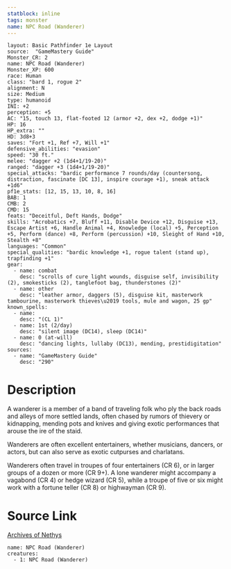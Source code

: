 ```yaml
---
statblock: inline
tags: monster
name: NPC Road (Wanderer)
---
```

```statblock
layout: Basic Pathfinder 1e Layout
source:  "GameMastery Guide"
Monster_CR: 2
name: NPC Road (Wanderer)
Monster_XP: 600
race: Human
class: "bard 1, rogue 2"
alignment: N
size: Medium
type: humanoid
INI: +2
perception: +5
AC: "15, touch 13, flat-footed 12 (armor +2, dex +2, dodge +1)"
HP: 16
HP_extra: ""
HD: 3d8+3
saves: "Fort +1, Ref +7, Will +1"
defensive_abilities: "evasion"
speed: "30 ft."
melee: "dagger +2 (1d4+1/19-20)"
ranged: "dagger +3 (1d4+1/19-20)"
special_attacks: "bardic performance 7 rounds/day (countersong, distraction, fascinate [DC 13], inspire courage +1), sneak attack +1d6"
pf1e_stats: [12, 15, 13, 10, 8, 16]
BAB: 1
CMB: 2
CMD: 15
feats: "Deceitful, Deft Hands, Dodge"
skills: "Acrobatics +7, Bluff +11, Disable Device +12, Disguise +13, Escape Artist +6, Handle Animal +4, Knowledge (local) +5, Perception +5, Perform (dance) +8, Perform (percussion) +10, Sleight of Hand +10, Stealth +8"
languages: "Common"
special_qualities: "bardic knowledge +1, rogue talent (stand up), trapfinding +1"
gear:
  - name: combat
    desc: "scrolls of cure light wounds, disguise self, invisibility (2), smokesticks (2), tanglefoot bag, thunderstones (2)"
  - name: other
    desc: "leather armor, daggers (5), disguise kit, masterwork tambourine, masterwork thieves\u2019 tools, mule and wagon, 25 gp"
known_spells:
  - name:
    desc: "(CL 1)"
  - name: 1st (2/day)
    desc: "silent image (DC14), sleep (DC14)"
  - name: 0 (at-will)
    desc: "dancing lights, lullaby (DC13), mending, prestidigitation"
sources:
  - name: "GameMastery Guide"
    desc: "290"
```
# Description
A wanderer is a member of a band of traveling folk who ply the back roads and alleys of more settled lands, often chased by rumors of thievery or kidnapping, mending pots and knives and giving exotic performances that arouse the ire of the staid.

Wanderers are often excellent entertainers, whether musicians, dancers, or actors, but can also serve as exotic cutpurses and charlatans.

Wanderers often travel in troupes of four entertainers (CR 6), or in larger groups of a dozen or more (CR 9+). A lone wanderer might accompany a vagabond (CR 4) or hedge wizard (CR 5), while a troupe of five or six might work with a fortune teller (CR 8) or highwayman (CR 9).
# Source Link
[Archives of Nethys](https://aonprd.com/NPCDisplay.aspx?ItemName=Road%20(Wanderer))
```encounter-table
name: NPC Road (Wanderer)
creatures:
  - 1: NPC Road (Wanderer)
```

